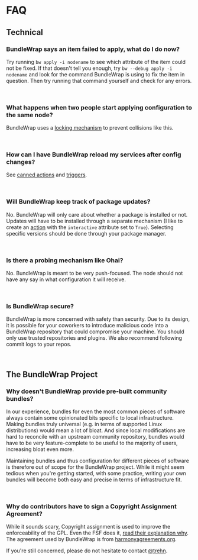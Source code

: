 # FAQ

## Technical

### BundleWrap says an item failed to apply, what do I do now?

Try running `bw apply -i nodename` to see which attribute of the item could not be fixed. If that doesn't tell you enough, try `bw --debug apply -i nodename` and look for the command BundleWrap is using to fix the item in question. Then try running that command yourself and check for any errors.

<br>

### What happens when two people start applying configuration to the same node?

BundleWrap uses a [locking mechanism](../guide/locks.md) to prevent collisions like this.

<br>

### How can I have BundleWrap reload my services after config changes?

See [canned actions](../repo/bundles.md#canned_actions) and [triggers](../repo/bundles.md#triggers).

<br>

### Will BundleWrap keep track of package updates?

No. BundleWrap will only care about whether a package is installed or not. Updates will have to be installed through a separate mechanism (I like to create an [action](../items/action.md) with the `interactive` attribute set to `True`). Selecting specific versions should be done through your package manager.

<br>

### Is there a probing mechanism like Ohai?

No. BundleWrap is meant to be very push-focused. The node should not have any say in what configuration it will receive.

<br>

### Is BundleWrap secure?

BundleWrap is more concerned with safety than security. Due to its design, it is possible for your coworkers to introduce malicious code into a BundleWrap repository that could compromise your machine. You should only use trusted repositories and plugins. We also recommend following commit logs to your repos.

<br>

## The BundleWrap Project

### Why doesn't BundleWrap provide pre-built community bundles?

In our experience, bundles for even the most common pieces of software always contain some opinionated bits specific to local infrastructure. Making bundles truly universal (e.g. in terms of supported Linux distributions) would mean a lot of bloat. And since local modifications are hard to reconcile with an upstream community repository, bundles would have to be very feature-complete to be useful to the majority of users, increasing bloat even more.

Maintaining bundles and thus configuration for different pieces of software is therefore out of scope for the BundleWrap project. While it might seem tedious when you're getting started, with some practice, writing your own bundles will become both easy and precise in terms of infrastructure fit.

<br>

### Why do contributors have to sign a Copyright Assignment Agreement?

While it sounds scary, Copyright assignment is used to improve the enforceability of the GPL. Even the FSF does it, [read their explanation why](http://www.gnu.org/licenses/why-assign.html). The agreement used by BundleWrap is from [harmonyagreements.org](http://harmonyagreements.org).

If you're still concerned, please do not hesitate to contact [@trehn](https://twitter.com/trehn).
